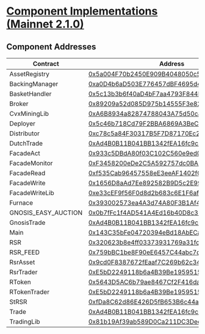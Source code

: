 # [Component Implementations (Mainnet 2.1.0)](https://etherscan.io/undefined)
## Component Addresses
| Contract | Address | Version |
| --- | --- | --- |
| AssetRegistry | [0x5a004F70b2450E909B4048050c585549Ab8afeB8](https://etherscan.io/0x5a004F70b2450E909B4048050c585549Ab8afeB8) | 2.0.0 |
| BackingManager | [0xa0D4b6aD503E776457dBF4695d462DdF8621A1CC](https://etherscan.io/0xa0D4b6aD503E776457dBF4695d462DdF8621A1CC) | 2.0.0 |
| BasketHandler | [0x5c13b3b6f40aD4bF7aa4793F844BA24E85482030](https://etherscan.io/0x5c13b3b6f40aD4bF7aa4793F844BA24E85482030) | 2.1.0 |
| Broker | [0x89209a52d085D975b14555F3e828F43fb7EaF3B7](https://etherscan.io/0x89209a52d085D975b14555F3e828F43fb7EaF3B7) | 2.1.0 |
| CvxMiningLib | [0xA6B8934a82874788043A75d50ca74a18732DC660](https://etherscan.io/0xA6B8934a82874788043A75d50ca74a18732DC660) | N/A |
| Deployer | [0x5c46b718Cd79F2BBA6869A3BeC13401b9a4B69bB](https://etherscan.io/0x5c46b718Cd79F2BBA6869A3BeC13401b9a4B69bB) | 2.1.0 |
| Distributor | [0xc78c5a84F30317B5F7D87170Ec21DC73Df38d569](https://etherscan.io/0xc78c5a84F30317B5F7D87170Ec21DC73Df38d569) | 2.0.0 |
| DutchTrade | [0xAd4B0B11B041BB1342fEA16fc9c12Ef2a6443439](https://etherscan.io/0xAd4B0B11B041BB1342fEA16fc9c12Ef2a6443439) | N/A |
| FacadeAct | [0x933c5DBdA80f03C102C560e9ed0c29812998fA78](https://etherscan.io/0x933c5DBdA80f03C102C560e9ed0c29812998fA78) | N/A |
| FacadeMonitor | [0xF3458200eDe2C5A592757dc0BA9A915e9CCA77C6](https://etherscan.io/0xF3458200eDe2C5A592757dc0BA9A915e9CCA77C6) | N/A |
| FacadeRead | [0xf535Cab96457558eE3eeAF1402fCA6441E832f08](https://etherscan.io/0xf535Cab96457558eE3eeAF1402fCA6441E832f08) | N/A |
| FacadeWrite | [0x1656D8aAd7Ee892582B9D5c2E9992d9f94ff3629](https://etherscan.io/0x1656D8aAd7Ee892582B9D5c2E9992d9f94ff3629) | N/A |
| FacadeWriteLib | [0xe33cEF9f56F0d8d2b683c6E1F6afcd1e43b77ea8](https://etherscan.io/0xe33cEF9f56F0d8d2b683c6E1F6afcd1e43b77ea8) | N/A |
| Furnace | [0x393002573ea4A3d74A80F3B1Af436a3ee3A30c96](https://etherscan.io/0x393002573ea4A3d74A80F3B1Af436a3ee3A30c96) | 2.0.0 |
| GNOSIS_EASY_AUCTION | [0x0b7fFc1f4AD541A4Ed16b40D8c37f0929158D101](https://etherscan.io/0x0b7fFc1f4AD541A4Ed16b40D8c37f0929158D101) | N/A |
| GnosisTrade | [0xAd4B0B11B041BB1342fEA16fc9c12Ef2a6443439](https://etherscan.io/0xAd4B0B11B041BB1342fEA16fc9c12Ef2a6443439) | N/A |
| Main | [0x143C35bFe04720394eBd18AbECa83eA9D8BEdE2F](https://etherscan.io/0x143C35bFe04720394eBd18AbECa83eA9D8BEdE2F) | 2.0.0 |
| RSR | [0x320623b8e4ff03373931769a31fc52a4e78b5d70](https://etherscan.io/0x320623b8e4ff03373931769a31fc52a4e78b5d70) | N/A |
| RSR_FEED | [0x759bBC1be8F90eE6457C44abc7d443842a976d02](https://etherscan.io/0x759bBC1be8F90eE6457C44abc7d443842a976d02) | N/A |
| RsrAsset | [0x9cd0F8387672fEaaf7C269b62c34C53590d7e948](https://etherscan.io/0x9cd0F8387672fEaaf7C269b62c34C53590d7e948) | N/A |
| RsrTrader | [0xE5bD2249118b6a4B39Be195951579dC9Af05029a](https://etherscan.io/0xE5bD2249118b6a4B39Be195951579dC9Af05029a) | 2.0.0 |
| RToken | [0x5643D5AC6b79ae8467Cf2F416da6D465d8e7D9C1](https://etherscan.io/0x5643D5AC6b79ae8467Cf2F416da6D465d8e7D9C1) | 2.1.0 |
| RTokenTrader | [0xE5bD2249118b6a4B39Be195951579dC9Af05029a](https://etherscan.io/0xE5bD2249118b6a4B39Be195951579dC9Af05029a) | 2.0.0 |
| StRSR | [0xfDa8C62d86E426D5fB653B6c44a455Bb657b693f](https://etherscan.io/0xfDa8C62d86E426D5fB653B6c44a455Bb657b693f) | 2.1.0 |
| Trade | [0xAd4B0B11B041BB1342fEA16fc9c12Ef2a6443439](https://etherscan.io/0xAd4B0B11B041BB1342fEA16fc9c12Ef2a6443439) | N/A |
| TradingLib | [0x81b19Af39ab589D0Ca211DC3Dee4cfF7072eb478](https://etherscan.io/0x81b19Af39ab589D0Ca211DC3Dee4cfF7072eb478) | N/A |
        